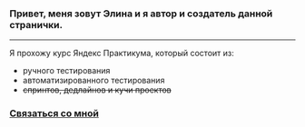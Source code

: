 ### Привет, меня зовут __Элина__ и я автор и создатель данной странички.
---
Я прохожу курс Яндекс Практикума, который состоит из:  
* ручного тестирования  
* автоматизированного тестирования  
* ~~спринтов, дедлайнов и кучи проектов~~

### [Связаться со мной](https://t.me/spitsulya "Моя телега")